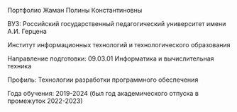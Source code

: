 Портфолио Жаман Полины Константиновны

ВУЗ: Российский государственный педагогический университет имени А.И. Герцена

Институт информационных технологий и технологического образования

Направление подготовки: 09.03.01 Информатика и вычислительная техника

Профиль: Технологии разработки программного обеспечения

Года обучения: 2019-2024 (был год академического отпуска в промежуток 2022-2023)
